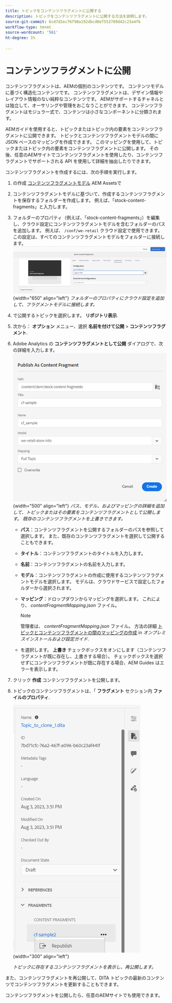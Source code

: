 ```yaml
---
title: トピックをコンテンツフラグメントに公開する
description: トピックをコンテンツフラグメントに公開する方法を説明します。
source-git-commit: 6cd7d2ec76f90a192dbcd0ef552789d42c23a4fb
workflow-type: tm+mt
source-wordcount: '561'
ht-degree: 1%

---
```



# コンテンツフラグメントに公開

コンテンツフラグメントは、AEMの個別のコンテンツです。 コンテンツモデルに基づく構造化コンテンツです。 コンテンツフラグメントは、デザイン情報やレイアウト情報のない純粋なコンテンツです。 AEMがサポートするチャネルとは独立して、オーサリングや管理をおこなうことができます。 コンテンツフラグメントはモジュラー式で、コンテンツは小さなコンポーネントに分類されます。

AEMガイドを使用すると、トピックまたはトピック内の要素をコンテンツフラグメントに公開できます。 トピックとコンテンツフラグメントモデルの間に JSON ベースのマッピングを作成できます。 このマッピングを使用して、トピックまたはトピック内の要素をコンテンツフラグメントに公開します。 その後、任意のAEMサイトでコンテンツフラグメントを使用したり、コンテンツフラグメントでサポートされる API を使用して詳細を抽出したりできます。


コンテンツフラグメントを作成するには、次の手順を実行します。

1. の作成 [コンテンツフラグメントモデル](https://experienceleague.adobe.com/docs/experience-manager-65/assets/content-fragments/content-fragments-models.html?lang=ja) AEM Assetsで
1. コンテンツフラグメントモデルに基づいて、作成するコンテンツフラグメントを保存するフォルダーを作成します。 例えば、「stock-content-fragments」と入力します。
1. フォルダーのプロパティ（例えば、「stock-content-fragments」）を編集し、クラウド設定にコンテンツフラグメントモデルを含むフォルダーのパスを追加します。
例えば、 `/conf/we-retail` クラウド設定で使用できます。 この設定は、すべてのコンテンツフラグメントモデルをフォルダーに接続します。\
   ![フォルダープロパティにクラウド設定の詳細を追加](images/fragment-folder-cloud-configuration.png){width="650" align="left"}
   *フォルダーのプロパティにクラウド設定を追加して、フラグメントモデルに接続します。*
1. で公開するトピックを選択します。 **リポジトリ表示**.
1. 次から： **オプション** メニュー、選択 **名前を付けて公開** > **コンテンツフラグメント**.
1. Adobe Analytics の **コンテンツフラグメントとして公開** ダイアログで、次の詳細を入力します。
   ![コンテンツフラグメントとして公開ダイアログで、フラグメントモデルとマッピング詳細を追加します。](images/content-fragment-publish.png){width="500" align="left"}
   *パス、モデル、およびマッピングの詳細を追加して、トピックまたはその要素をコンテンツフラグメントとして公開します。 既存のコンテンツフラグメントを上書きできます。*

   * **パス**：コンテンツフラグメントを公開するフォルダーのパスを参照して選択します。 また、既存のコンテンツフラグメントを選択して公開することもできます。
   * **タイトル**：コンテンツフラグメントのタイトルを入力します。
   * **名前**：コンテンツフラグメントの名前を入力します。
   * **モデル**：コンテンツフラグメントの作成に使用するコンテンツフラグメントモデルを選択します。 モデルは、クラウドサービスで設定したフォルダーから選択されます。
   * **マッピング**：ドロップダウンからマッピングを選択します。 これにより、 *contentFragmentMapping.json* ファイル。

     >[!NOTE]
     >
     >管理者は、 *contentFragmentMapping.json* ファイル。  方法の詳細 [トピックとコンテンツフラグメントの間のマッピングの作成](../install-guide/conf-content-fragment-mapping.md) in *オンプレミスインストールおよび設定ガイド*.


   * を選択します。 **上書き** チェックボックスをオンにします（コンテンツフラグメントが既に存在し、上書きする場合）。 チェックボックスを選択せずにコンテンツフラグメントが既に存在する場合、AEM Guides はエラーを表示します。
1. クリック **作成** コンテンツフラグメントを公開します。
1. トピックのコンテンツフラグメントは、「 **フラグメント** セクション内 **ファイルのプロパティ**.

   ![トピックのコンテンツフラグメントを表示します](images/topic-content-fragments.png){width="300" align="left"}

   *トピックに存在するコンテンツフラグメントを表示し、再公開します。*

また、コンテンツフラグメントを再公開して、DITA トピックの最新のコンテンツでコンテンツフラグメントを更新することもできます。



コンテンツフラグメントを公開したら、任意のAEMサイトでも使用できます。

